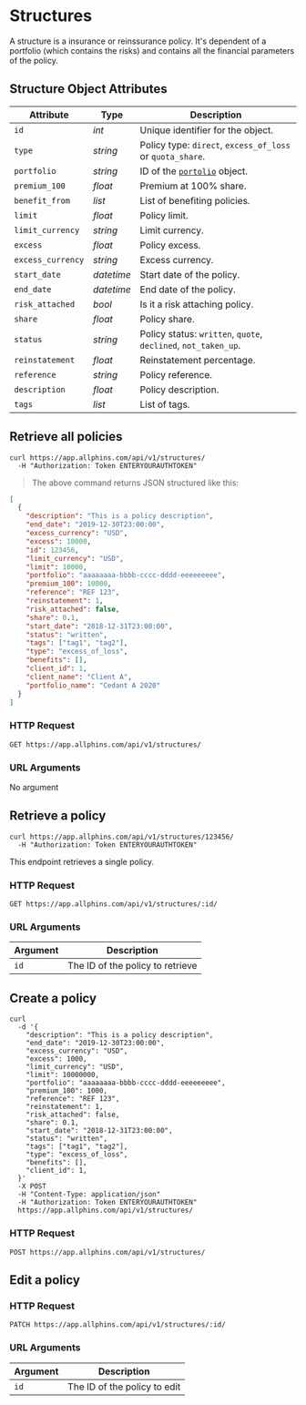 # Structures

A structure is a insurance or reinssurance policy. It's dependent of a portfolio (which contains the risks) and contains all the financial parameters of the policy.

## Structure Object Attributes

| Attribute         | Type       | Description                                                    |
| ----------------- | ---------- | -------------------------------------------------------------- |
| `id`              | _int_      | Unique identifier for the object.                              |
| `type`            | _string_   | Policy type: `direct`, `excess_of_loss` or `quota_share`.      |
| `portfolio`       | _string_   | ID of the [`portolio`](#portolios) object.                     |
| `premium_100`     | _float_    | Premium at 100% share.                                         |
| `benefit_from`    | _list_     | List of benefiting policies.                                   |
| `limit`           | _float_    | Policy limit.                                                  |
| `limit_currency`  | _string_   | Limit currency.                                                |
| `excess`          | _float_    | Policy excess.                                                 |
| `excess_currency` | _string_   | Excess currency.                                               |
| `start_date`      | _datetime_ | Start date of the policy.                                      |
| `end_date`        | _datetime_ | End date of the policy.                                        |
| `risk_attached`   | _bool_     | Is it a risk attaching policy.                                 |
| `share`           | _float_    | Policy share.                                                  |
| `status`          | _string_   | Policy status: `written`, `quote`, `declined`, `not_taken_up`. |
| `reinstatement`   | _float_    | Reinstatement percentage.                                      |
| `reference`       | _string_   | Policy reference.                                              |
| `description`     | _float_    | Policy description.                                            |
| `tags`            | _list_     | List of tags.                                                  |

## Retrieve all policies

```shell
curl https://app.allphins.com/api/v1/structures/
  -H "Authorization: Token ENTERYOURAUTHTOKEN"
```

> The above command returns JSON structured like this:

```json
[
  {
    "description": "This is a policy description",
    "end_date": "2019-12-30T23:00:00",
    "excess_currency": "USD",
    "excess": 10000,
    "id": 123456,
    "limit_currency": "USD",
    "limit": 10000,
    "portfolio": "aaaaaaaa-bbbb-cccc-dddd-eeeeeeeee",
    "premium_100": 10000,
    "reference": "REF 123",
    "reinstatement": 1,
    "risk_attached": false,
    "share": 0.1,
    "start_date": "2018-12-31T23:00:00",
    "status": "written",
    "tags": ["tag1", "tag2"],
    "type": "excess_of_loss",
    "benefits": [],
    "client_id": 1,
    "client_name": "Client A",
    "portfolio_name": "Cedant A 2020"
  }
]
```

### HTTP Request

`GET https://app.allphins.com/api/v1/structures/`

### URL Arguments

No argument

## Retrieve a policy

```shell
curl https://app.allphins.com/api/v1/structures/123456/
  -H "Authorization: Token ENTERYOURAUTHTOKEN"
```

This endpoint retrieves a single policy.

### HTTP Request

`GET https://app.allphins.com/api/v1/structures/:id/`

### URL Arguments

| Argument | Description                      |
| -------- | -------------------------------- |
| `id`     | The ID of the policy to retrieve |

## Create a policy

```shell
curl
  -d '{
    "description": "This is a policy description",
    "end_date": "2019-12-30T23:00:00",
    "excess_currency": "USD",
    "excess": 1000,
    "limit_currency": "USD",
    "limit": 10000000,
    "portfolio": "aaaaaaaa-bbbb-cccc-dddd-eeeeeeeee",
    "premium_100": 1000,
    "reference": "REF 123",
    "reinstatement": 1,
    "risk_attached": false,
    "share": 0.1,
    "start_date": "2018-12-31T23:00:00",
    "status": "written",
    "tags": ["tag1", "tag2"],
    "type": "excess_of_loss",
    "benefits": [],
    "client_id": 1,
  }'
  -X POST
  -H "Content-Type: application/json"
  -H "Authorization: Token ENTERYOURAUTHTOKEN"
  https://app.allphins.com/api/v1/structures/
```

### HTTP Request

`POST https://app.allphins.com/api/v1/structures/`

## Edit a policy

### HTTP Request

`PATCH https://app.allphins.com/api/v1/structures/:id/`

### URL Arguments

| Argument | Description                  |
| -------- | ---------------------------- |
| `id`     | The ID of the policy to edit |
